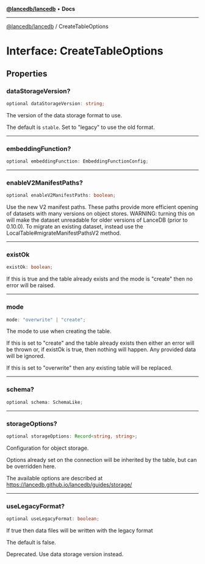 [**@lancedb/lancedb**](../README.md) • **Docs**

***

[@lancedb/lancedb](../globals.md) / CreateTableOptions

# Interface: CreateTableOptions

## Properties

### dataStorageVersion?

```ts
optional dataStorageVersion: string;
```

The version of the data storage format to use.

The default is `stable`.
Set to "legacy" to use the old format.

***

### embeddingFunction?

```ts
optional embeddingFunction: EmbeddingFunctionConfig;
```

***

### enableV2ManifestPaths?

```ts
optional enableV2ManifestPaths: boolean;
```

Use the new V2 manifest paths. These paths provide more efficient
opening of datasets with many versions on object stores.  WARNING:
turning this on will make the dataset unreadable for older versions
of LanceDB (prior to 0.10.0). To migrate an existing dataset, instead
use the LocalTable#migrateManifestPathsV2 method.

***

### existOk

```ts
existOk: boolean;
```

If this is true and the table already exists and the mode is "create"
then no error will be raised.

***

### mode

```ts
mode: "overwrite" | "create";
```

The mode to use when creating the table.

If this is set to "create" and the table already exists then either
an error will be thrown or, if existOk is true, then nothing will
happen.  Any provided data will be ignored.

If this is set to "overwrite" then any existing table will be replaced.

***

### schema?

```ts
optional schema: SchemaLike;
```

***

### storageOptions?

```ts
optional storageOptions: Record<string, string>;
```

Configuration for object storage.

Options already set on the connection will be inherited by the table,
but can be overridden here.

The available options are described at https://lancedb.github.io/lancedb/guides/storage/

***

### useLegacyFormat?

```ts
optional useLegacyFormat: boolean;
```

If true then data files will be written with the legacy format

The default is false.

Deprecated. Use data storage version instead.
